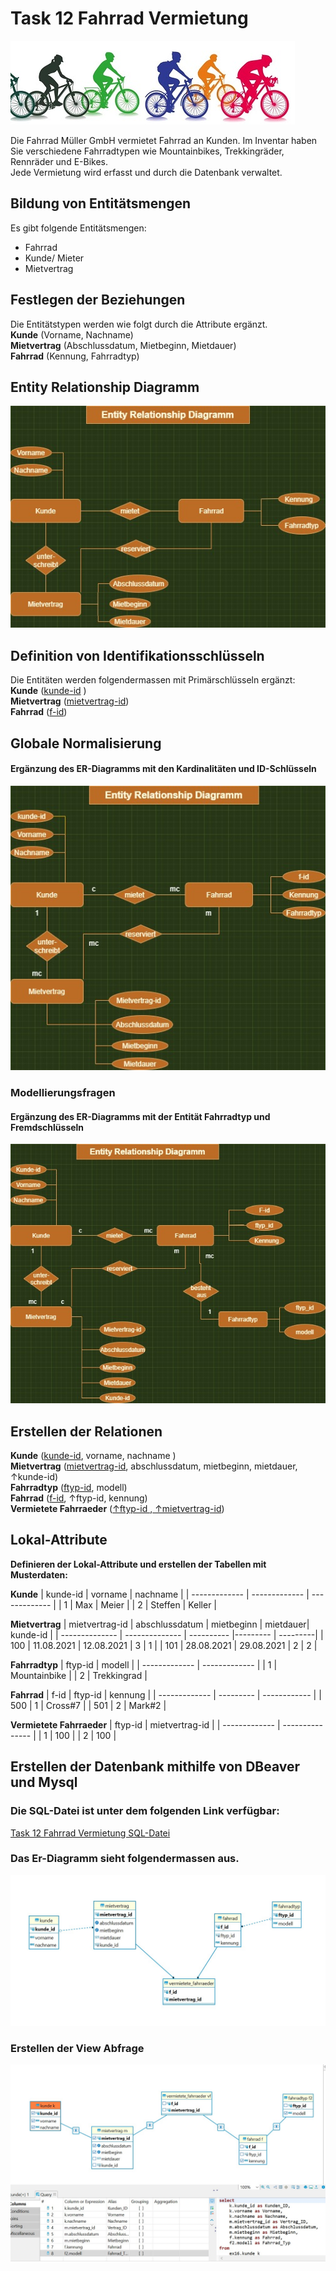 # Task 12 Fahrrad Vermietung
![Kurse](/Bilder/fahrraeder2.jpg)  

Die Fahrrad Müller GmbH vermietet Fahrrad an Kunden. Im Inventar haben Sie verschiedene Fahrradtypen wie Mountainbikes, Trekkingräder, Rennräder und E-Bikes.  
Jede Vermietung wird erfasst und durch die Datenbank verwaltet. 

## Bildung von Entitätsmengen
Es gibt folgende Entitätsmengen:
- Fahrrad
- Kunde/ Mieter
- Mietvertrag  
  
## Festlegen der Beziehungen  
Die Entitätstypen werden wie folgt durch die Attribute ergänzt.  
**Kunde** (Vorname, Nachname)   
**Mietvertrag** (Abschlussdatum, Mietbeginn, Mietdauer)   
**Fahrrad** (Kennung, Fahrradtyp)  

## Entity Relationship Diagramm
![erd3](/Bilder/erd-aufgabe3.jpg) 

## Definition von Identifikationsschlüsseln
Die Entitäten werden folgendermassen mit Primärschlüsseln ergänzt:    
**Kunde** (<ins>kunde-id</ins> )   
**Mietvertrag** (<ins>mietvertrag-id</ins>)   
**Fahrrad** (<ins>f-id</ins>)  

## Globale Normalisierung  
#### Ergänzung des ER-Diagramms mit den Kardinalitäten und ID-Schlüsseln
![erd5](/Bilder/erd-kardinalitaet.jpg) 

### Modellierungsfragen
#### Ergänzung des ER-Diagramms mit der Entität Fahrradtyp und Fremdschlüsseln
![erd-fahrradtyp](/Bilder/erd-fahrradtyp.jpg) 

## Erstellen der Relationen  
**Kunde** (<ins>kunde-id</ins>, vorname, nachname )   
**Mietvertrag** (<ins>mietvertrag-id</ins>, abschlussdatum, mietbeginn, mietdauer, ↑kunde-id)  
**Fahrradtyp** (<ins>ftyp-id</ins>, modell)     
**Fahrrad** (<ins>f-id</ins>, ↑ftyp-id, kennung)  
**Vermietete Fahrraeder** (<ins>↑ftyp-id </ins>,<ins> ↑mietvertrag-id</ins>)  

## Lokal-Attribute
**Definieren der Lokal-Attribute und erstellen der Tabellen mit Musterdaten:**  

**Kunde**
| kunde-id      |    vorname    |     nachname  |
| ------------- | ------------- | ------------- |
| 1             | Max           | Meier         |
| 2             | Steffen       | Keller        |  

**Mietvertrag**
| mietvertrag-id | abschlussdatum | mietbeginn | mietdauer| kunde-id |
| -------------- | -------------- | ---------- |--------- | ---------|
| 100            | 11.08.2021     | 12.08.2021 |   3      |     1    | 
| 101            | 28.08.2021     | 29.08.2021 |   2      |     2    |  

**Fahrradtyp**
| ftyp-id       |    modell     |
| ------------- | ------------- | 
| 1             | Mountainbike  | 
| 2             | Trekkingrad   |  

**Fahrrad**
| f-id      |    ftyp-id    |     kennung  |
| ------------- | --------- | ------------ |
| 500           | 1         | Cross#7       |
| 501           | 2         | Mark#2      | 

**Vermietete Fahrraeder**
| ftyp-id       | mietvertrag-id  |
| ------------- | --------------- | 
| 1             | 100               | 
| 2             | 100               |  


## Erstellen der Datenbank mithilfe von DBeaver und Mysql

### Die SQL-Datei ist unter dem folgenden Link verfügbar:    
[Task 12 Fahrrad Vermietung SQL-Datei](/Scripts/Task-12-Fahrrad-Vermietung.sql)

### Das Er-Diagramm sieht folgendermassen aus.
![erd diagramm ](/Bilder/erd12.jpg) 

### Erstellen der View Abfrage
![view12](/Bilder/view_12.jpg) 








  